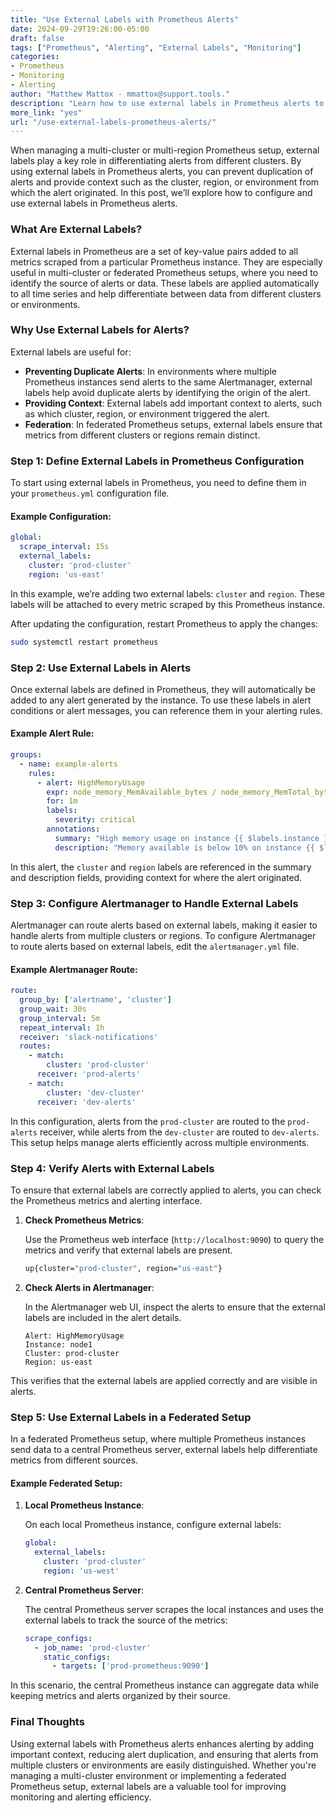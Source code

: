 ```yaml
---
title: "Use External Labels with Prometheus Alerts"  
date: 2024-09-29T19:26:00-05:00  
draft: false  
tags: ["Prometheus", "Alerting", "External Labels", "Monitoring"]  
categories:  
- Prometheus  
- Monitoring  
- Alerting  
author: "Matthew Mattox - mmattox@support.tools."  
description: "Learn how to use external labels in Prometheus alerts to provide context and avoid duplicate alerts in multi-cluster environments."  
more_link: "yes"  
url: "/use-external-labels-prometheus-alerts/"  
---
```


When managing a multi-cluster or multi-region Prometheus setup, external labels play a key role in differentiating alerts from different clusters. By using external labels in Prometheus alerts, you can prevent duplication of alerts and provide context such as the cluster, region, or environment from which the alert originated. In this post, we’ll explore how to configure and use external labels in Prometheus alerts.

<!--more-->

### What Are External Labels?

External labels in Prometheus are a set of key-value pairs added to all metrics scraped from a particular Prometheus instance. They are especially useful in multi-cluster or federated Prometheus setups, where you need to identify the source of alerts or data. These labels are applied automatically to all time series and help differentiate between data from different clusters or environments.

### Why Use External Labels for Alerts?

External labels are useful for:

- **Preventing Duplicate Alerts**: In environments where multiple Prometheus instances send alerts to the same Alertmanager, external labels help avoid duplicate alerts by identifying the origin of the alert.
- **Providing Context**: External labels add important context to alerts, such as which cluster, region, or environment triggered the alert.
- **Federation**: In federated Prometheus setups, external labels ensure that metrics from different clusters or regions remain distinct.

### Step 1: Define External Labels in Prometheus Configuration

To start using external labels in Prometheus, you need to define them in your `prometheus.yml` configuration file.

#### Example Configuration:

```yaml
global:
  scrape_interval: 15s
  external_labels:
    cluster: 'prod-cluster'
    region: 'us-east'
```

In this example, we’re adding two external labels: `cluster` and `region`. These labels will be attached to every metric scraped by this Prometheus instance.

After updating the configuration, restart Prometheus to apply the changes:

```bash
sudo systemctl restart prometheus
```

### Step 2: Use External Labels in Alerts

Once external labels are defined in Prometheus, they will automatically be added to any alert generated by the instance. To use these labels in alert conditions or alert messages, you can reference them in your alerting rules.

#### Example Alert Rule:

```yaml
groups:
  - name: example-alerts
    rules:
      - alert: HighMemoryUsage
        expr: node_memory_MemAvailable_bytes / node_memory_MemTotal_bytes * 100 < 10
        for: 1m
        labels:
          severity: critical
        annotations:
          summary: "High memory usage on instance {{ $labels.instance }} in {{ $labels.cluster }}"
          description: "Memory available is below 10% on instance {{ $labels.instance }} in region {{ $labels.region }}."
```

In this alert, the `cluster` and `region` labels are referenced in the summary and description fields, providing context for where the alert originated.

### Step 3: Configure Alertmanager to Handle External Labels

Alertmanager can route alerts based on external labels, making it easier to handle alerts from multiple clusters or regions. To configure Alertmanager to route alerts based on external labels, edit the `alertmanager.yml` file.

#### Example Alertmanager Route:

```yaml
route:
  group_by: ['alertname', 'cluster']
  group_wait: 30s
  group_interval: 5m
  repeat_interval: 1h
  receiver: 'slack-notifications'
  routes:
    - match:
        cluster: 'prod-cluster'
      receiver: 'prod-alerts'
    - match:
        cluster: 'dev-cluster'
      receiver: 'dev-alerts'
```

In this configuration, alerts from the `prod-cluster` are routed to the `prod-alerts` receiver, while alerts from the `dev-cluster` are routed to `dev-alerts`. This setup helps manage alerts efficiently across multiple environments.

### Step 4: Verify Alerts with External Labels

To ensure that external labels are correctly applied to alerts, you can check the Prometheus metrics and alerting interface.

1. **Check Prometheus Metrics**:

   Use the Prometheus web interface (`http://localhost:9090`) to query the metrics and verify that external labels are present.

   ```bash
   up{cluster="prod-cluster", region="us-east"}
   ```

2. **Check Alerts in Alertmanager**:

   In the Alertmanager web UI, inspect the alerts to ensure that the external labels are included in the alert details.

   ```plaintext
   Alert: HighMemoryUsage
   Instance: node1
   Cluster: prod-cluster
   Region: us-east
   ```

This verifies that the external labels are applied correctly and are visible in alerts.

### Step 5: Use External Labels in a Federated Setup

In a federated Prometheus setup, where multiple Prometheus instances send data to a central Prometheus server, external labels help differentiate metrics from different sources.

#### Example Federated Setup:

1. **Local Prometheus Instance**:

   On each local Prometheus instance, configure external labels:

   ```yaml
   global:
     external_labels:
       cluster: 'prod-cluster'
       region: 'us-west'
   ```

2. **Central Prometheus Server**:

   The central Prometheus server scrapes the local instances and uses the external labels to track the source of the metrics:

   ```yaml
   scrape_configs:
     - job_name: 'prod-cluster'
       static_configs:
         - targets: ['prod-prometheus:9090']
   ```

In this scenario, the central Prometheus instance can aggregate data while keeping metrics and alerts organized by their source.

### Final Thoughts

Using external labels with Prometheus alerts enhances alerting by adding important context, reducing alert duplication, and ensuring that alerts from multiple clusters or environments are easily distinguished. Whether you're managing a multi-cluster environment or implementing a federated Prometheus setup, external labels are a valuable tool for improving monitoring and alerting efficiency.
